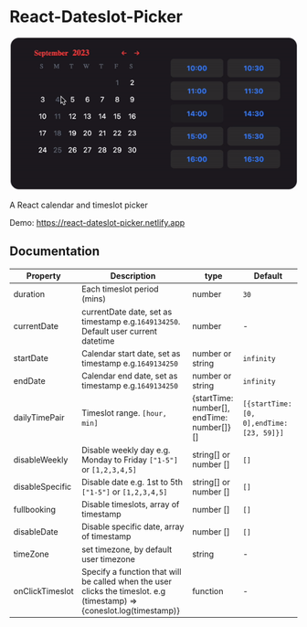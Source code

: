 # React-Dateslot-Picker
![](demo/picker_demo.gif?raw=1)

A React calendar and timeslot picker

Demo: https://react-dateslot-picker.netlify.app


## Documentation
| Property           | Description                                                                                                                                                                                                                                                                                                        | type           | Default                                                                                                 |
| -------------------- | ---------------------------------------------------------------------------------------------------------------------------------------------------------------------------------------------------------------------------------------------------------------------------------------------------------------------------------- | ----------------------- | -------------------------------------------------------------------------------------------------------------- |                   
| duration        | Each timeslot period (mins)                                                                                                                                                                                                                                                                                         | number                     | `30`
| currentDate        | currentDate date, set as  timestamp e.g.`1649134250`. Default user current datetime                                  | number | -                                                                                                                                                                                         
| startDate        | Calendar start date, set as  timestamp e.g.`1649134250`                                                                                                                                                                                                                                                                                            | number or string                     | `infinity`
| endDate        | Calendar end date, set as  timestamp e.g.`1649134250`                                                                                                                                                                                                                                                                                             | number or string                     | `infinity`
| dailyTimePair        | Timeslot range. `[hour, min]`                                                                                                                                                                                                                                                                                         | {startTime: number[], endTime: number[]}[]              | `[{startTime: [0, 0],endTime: [23, 59]}]`
| disableWeekly        | Disable weekly day e.g. Monday to Friday `["1-5"]` or `[1,2,3,4,5]`                                                                                                                                                                                                                                                                                         | string[] or number []                     | `[]`
| disableSpecific        | Disable date e.g. 1st to 5th `["1-5"]` or `[1,2,3,4,5]`                                                                                                                                                                                                                                                                                         | string[] or number []                     | `[]`
| fullbooking        | Disable timeslots, array of  timestamp                                                                                                                                                                                                                                                                                         | number []                     | `[]`
| disableDate        | Disable specific date, array of  timestamp                                                                                                                                                                                                                                                                             | number []                     | `[]`
| timeZone        | set timezone, by default user timezone                                                                                                                                                                                                                                                                                                   | string                    | -
| onClickTimeslot        | Specify a function that will be called when the user clicks the timeslot. e.g (timestamp) => {coneslot.log(timestamp)}                                                                                                                                                                                                                                                                                 | function                    | -

